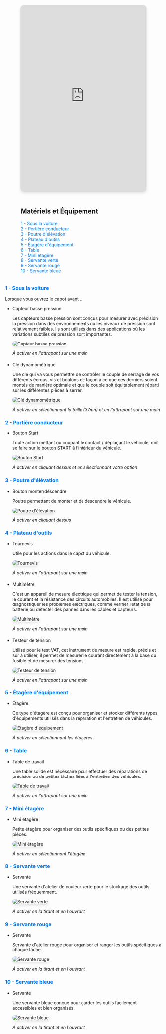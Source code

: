 <div style="display: flex; flex-direction: column; align-items: center; gap: 20px;">
  <!-- Iframe container with better styling -->
  <div class="sketchfab-embed-wrapper" style="width: 80%; max-width: 1200px; border: 1px solid #ddd; border-radius: 12px; overflow: hidden; box-shadow: 0 4px 8px rgba(0, 0, 0, 0.1);">
    <iframe
      title="plan"
      frameborder="0"
      allowfullscreen
      mozallowfullscreen="true"
      webkitallowfullscreen="true"
      allow="autoplay; fullscreen; xr-spatial-tracking"
      xr-spatial-tracking
      execution-while-out-of-viewport
      execution-while-not-rendered
      web-share
      src="https://sketchfab.com/models/96804244a07c4b4fbe503817d0b56398/embed"
      style="width: 100%; height: 600px;">
    </iframe>
  </div>

  <!-- Numbered sections navigation -->
  <div style="width: 80%; max-width: 1200px;">
    <h2>Matériels et Équipement</h2>
    <ul style="list-style: none; padding: 0;">
      <li><a href="#sous-voiture" style="text-decoration: none; color: #007BFF;">1 - Sous la voiture</a></li>
      <li><a href="#portiere-conducteur" style="text-decoration: none; color: #007BFF;">2 - Portière conducteur</a></li>
      <li><a href="#poutre-elevation" style="text-decoration: none; color: #007BFF;">3 - Poutre d'élévation</a></li>
      <li><a href="#plateau-outils" style="text-decoration: none; color: #007BFF;">4 - Plateau d'outils</a></li>
      <li><a href="#etagere-equipement" style="text-decoration: none; color: #007BFF;">5 - Étagère d'équipement</a></li>
      <li><a href="#table" style="text-decoration: none; color: #007BFF;">6 - Table</a></li>
      <li><a href="#mini-etagere" style="text-decoration: none; color: #007BFF;">7 - Mini étagère</a></li>
      <li><a href="#servante-verte" style="text-decoration: none; color: #007BFF;">8 - Servante verte</a></li>
      <li><a href="#servante-rouge" style="text-decoration: none; color: #007BFF;">9 - Servante rouge</a></li>
      <li><a href="#servante-bleu" style="text-decoration: none; color: #007BFF;">10 - Servante bleue</a></li>
    </ul>
  </div>
</div>

<!-- Sections with clear anchors for easy navigation -->
<section id="sous-voiture">
  <h3 style="color: #007BFF;">1 - Sous la voiture</h3>
  <p>Lorsque vous ouvrez le capot avant ...</p>
  <ul>
    <li>Capteur basse pression</li>
    <div>
      <p>
      Les capteurs basse pression sont conçus pour mesurer avec précision la pression dans des environnements où les niveaux de pression sont relativement faibles. Ils sont utilisés dans des applications où les variations subtiles de pression sont importantes.
      </p>
    </div>
    <div>
      <img src="/images/outils/capteur_bp.png" alt="Capteur basse pression" style="max-width: 500px; border-radius: 8px; box-shadow: 0 4px 8px rgba(0, 0, 0, 0.1);">
    </div>   
    <div>
      <p style="margin-bottom: 20px">
        <em>À activer en l'attrapant sur une main</em>
      </p>
    </div>
    <li>Clé dynamométrique</li>
    <div>
      <p>
      Une clé qui va vous permettre de contrôler le couple de serrage de vos différents écrous, vis et boulons de façon à ce que ces derniers soient montés de manière optimale et que le couple soit équitablement réparti sur les différentes pièces à serrer.
      </p>
    </div>
    <div>
      <img src="/images/outils/dynamo.png" alt="Clé dynamométrique" style="max-width: 500px; border-radius: 8px; box-shadow: 0 4px 8px rgba(0, 0, 0, 0.1);">
    </div>   
    <div>
      <p style="margin-bottom: 20px">
        <em>À activer en sélectionnant la taille (37mn) et en l'attrapant sur une main</em>
      </p>
    </div>
  </ul>
</section>

<section id="portiere-conducteur">
  <h3 style="color: #007BFF;">2 - Portière conducteur</h3>
  <ul>
    <li>Bouton Start</li>
    <div>
      <p>
      Toute action mettant ou coupant le contact / déplaçant le véhicule, doit se faire sur le bouton START à l’intérieur du véhicule.
      </p>
    </div>
    <div>
      <img src="/images/outils/btn_start.png" alt="Bouton Start" style="max-width: 500px; border-radius: 8px; box-shadow: 0 4px 8px rgba(0, 0, 0, 0.1);">
    </div>   
    <div>
      <p style="margin-bottom: 20px">
        <em>À activer en cliquant dessus et en sélectionnant votre option</em>
      </p>
    </div>
  </ul>
</section>

<section id="poutre-elevation">
  <h3 style="color: #007BFF;">3 - Poutre d'élévation</h3>
  <ul>
    <li>Bouton monter/déscendre</li>
    <div>
      <p>
      Poutre permettant de monter et de descendre le véhicule.
      </p>
    </div>
    <div>
      <img src="/images/outils/btn_poutre.png" alt="Poutre d'élévation" style="max-width: 500px; border-radius: 8px; box-shadow: 0 4px 8px rgba(0, 0, 0, 0.1);">
    </div>   
    <div>
      <p style="margin-bottom: 20px">
        <em>À activer en cliquant dessus</em>
      </p>
    </div>
  </ul>
</section>

<section id="plateau-outils">
  <h3 style="color: #007BFF;">4 - Plateau d'outils</h3>
  <ul>
    <li>Tournevis</li>
    <div>
      <p>
      Utile pour les actions dans le capot du véhicule.
      </p>
    </div>
    <div>
      <img src="/images/outils/tournevis.png" alt="Tournevis" style="max-width: 500px; border-radius: 8px; box-shadow: 0 4px 8px rgba(0, 0, 0, 0.1);">
    </div>   
    <div>
      <p style="margin-bottom: 20px">
        <em>À activer en l'attrapant sur une main</em>
      </p>
    </div>
    <li>Multimètre</li>
    <div>
      <p>
      C'est un appareil de mesure électrique qui permet de tester la tension, le courant et la résistance des circuits automobiles. Il est utilisé pour diagnostiquer les problèmes électriques, comme vérifier l’état de la batterie ou détecter des pannes dans les câbles et capteurs.
      </p>
    </div>
    <div>
      <img src="/images/outils/multimetre.png" alt="Multimètre" style="max-width: 500px; border-radius: 8px; box-shadow: 0 4px 8px rgba(0, 0, 0, 0.1);">
    </div>   
    <div>
      <p style="margin-bottom: 20px">
        <em>À activer en l'attrapant sur une main</em>
      </p>
    </div>
    <li>Testeur de tension</li>
    <div>
      <p>
      Utilisé pour le test VAT, cet instrument de mesure est rapide, précis et sûr à utiliser, il permet de mesurer le courant directement à la base du fusible et de mesurer des tensions.
      </p>
    </div>
    <div>
      <img src="/images/outils/testeur_tension.png" alt="Testeur de tension" style="max-width: 500px; border-radius: 8px; box-shadow: 0 4px 8px rgba(0, 0, 0, 0.1);">
    </div>  
    <div>
      <p style="margin-bottom: 20px">
        <em>À activer en l'attrapant sur une main</em>
      </p>
    </div>
  </ul>
</section>

<section id="etagere-equipement">
  <h3 style="color: #007BFF;">5 - Étagère d'équipement</h3>
  <ul>
    <li>Étagère</li>
    <div>
      <p>
      Ce type d'étagère est conçu pour organiser et stocker différents types d'équipements utilisés dans la réparation et l'entretien de véhicules.
      </p>
    </div>
    <div>
      <img src="/images/outils/etagere.png" alt="Étagère d'équipement" style="max-width: 500px; border-radius: 8px; box-shadow: 0 4px 8px rgba(0, 0, 0, 0.1);">
    </div>   
    <div>
      <p style="margin-bottom: 20px">
        <em>À activer en sélectionnant les étagères</em>
      </p>
    </div>
  </ul>
</section>

<section id="table">
  <h3 style="color: #007BFF;">6 - Table</h3>
  <ul>
    <li>Table de travail</li>
    <div>
      <p>
      Une table solide est nécessaire pour effectuer des réparations de précision ou de petites tâches liées à l'entretien des véhicules.
      </p>
    </div>
    <div>
      <img src="/images/outils/table.png" alt="Table de travail" style="max-width: 500px; border-radius: 8px; box-shadow: 0 4px 8px rgba(0, 0, 0, 0.1);">
    </div>   
    <div>
      <p style="margin-bottom: 20px">
        <em>À activer en l'attrapant sur une main</em>
      </p>
    </div>
  </ul>
</section>

<section id="mini-etagere">
  <h3 style="color: #007BFF;">7 - Mini étagère</h3>
  <ul>
    <li>Mini étagère</li>
    <div>
      <p>
      Petite étagère pour organiser des outils spécifiques ou des petites pièces.
      </p>
    </div>
    <div>
      <img src="/images/outils/mini_etagere.png" alt="Mini étagère" style="max-width: 500px; border-radius: 8px; box-shadow: 0 4px 8px rgba(0, 0, 0, 0.1);">
    </div>   
    <div>
      <p style="margin-bottom: 20px">
        <em>À activer en sélectionnant l'étagère</em>
      </p>
    </div>
  </ul>
</section>

<section id="servante-verte">
  <h3 style="color: #007BFF;">8 - Servante verte</h3>
  <ul>
    <li>Servante</li>
    <div>
      <p>
      Une servante d'atelier de couleur verte pour le stockage des outils utilisés fréquemment.
      </p>
    </div>
    <div>
      <img src="/images/outils/servante_verte.png" alt="Servante verte" style="max-width: 500px; border-radius: 8px; box-shadow: 0 4px 8px rgba(0, 0, 0, 0.1);">
    </div>   
    <div>
      <p style="margin-bottom: 20px">
        <em>À activer en la tirant et en l'ouvrant</em>
      </p>
    </div>
  </ul>
</section>

<section id="servante-rouge">
  <h3 style="color: #007BFF;">9 - Servante rouge</h3>
  <ul>
    <li>Servante</li>
    <div>
      <p>
      Servante d'atelier rouge pour organiser et ranger les outils spécifiques à chaque tâche.
      </p>
    </div>
    <div>
      <img src="/images/outils/servante_rouge.png" alt="Servante rouge" style="max-width: 500px; border-radius: 8px; box-shadow: 0 4px 8px rgba(0, 0, 0, 0.1);">
    </div>   
    <div>
      <p style="margin-bottom: 20px">
        <em>À activer en la tirant et en l'ouvrant</em>
      </p>
    </div>
  </ul>
</section>

<section id="servante-bleu">
  <h3 style="color: #007BFF;">10 - Servante bleue</h3>
  <ul>
    <li>Servante</li>
    <div>
      <p>
      Une servante bleue conçue pour garder les outils facilement accessibles et bien organisés.
      </p>
    </div>
    <div>
      <img src="/images/outils/servante_bleu.png" alt="Servante bleue" style="max-width: 500px; border-radius: 8px; box-shadow: 0 4px 8px rgba(0, 0, 0, 0.1);">
    </div>   
    <div>
      <p style="margin-bottom: 20px">
        <em>À activer en la tirant et en l'ouvrant</em>
      </p>
    </div>
  </ul>
</section>
